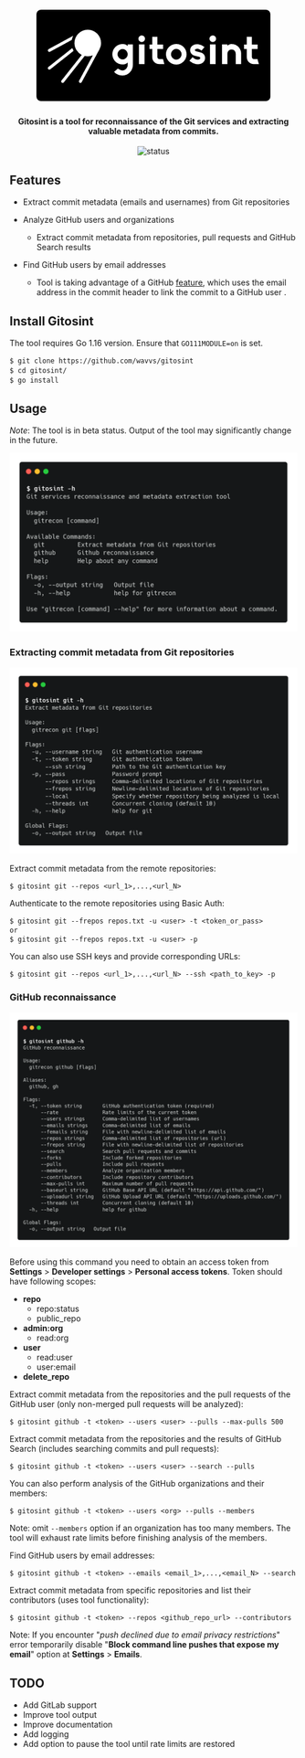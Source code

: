 <h1 align="center">
<img src="assets\README\logo.png">
</h1>
<h4 align="center">Gitosint is a tool for reconnaissance of the Git services and extracting valuable metadata from commits.</h4>

<p align="center">
<img src="https://img.shields.io/badge/status-beta-important" alt="status">
</p>

## Features

* Extract commit metadata (emails and usernames) from Git repositories
* Analyze GitHub users and organizations
  * Extract commit metadata from repositories, pull requests and GitHub Search results

* Find GitHub users by email addresses
  * Tool is taking advantage of a GitHub [feature](https://docs.github.com/en/github/committing-changes-to-your-project/troubleshooting-commits/why-are-my-commits-linked-to-the-wrong-user#commits-are-linked-to-another-user), which uses the email address in the commit header to link the commit to a GitHub user . 

## Install Gitosint

The tool requires Go 1.16 version. Ensure that `GO111MODULE=on` is set.

```bash
$ git clone https://github.com/wavvs/gitosint
$ cd gitosint/
$ go install
```

## Usage

*Note*: The tool is in beta status. Output of the tool may significantly change in the future.

![gitosint_help](assets/README/gitosint_help.png)

### Extracting commit metadata from Git repositories

![git-help](assets/README/git_help.png)

Extract commit metadata from the remote repositories:

```
$ gitosint git --repos <url_1>,...,<url_N>
```

Authenticate to the remote repositories using Basic Auth:

```
$ gitosint git --frepos repos.txt -u <user> -t <token_or_pass> 
or
$ gitosint git --frepos repos.txt -u <user> -p
```

You can also use SSH keys and provide corresponding URLs:

```
$ gitosint git --repos <url_1>,...,<url_N> --ssh <path_to_key> -p
```

### GitHub reconnaissance

![github-help](assets/README/github_help.png)

Before using this command you need to obtain an access token from **Settings** > **Developer settings** > **Personal access tokens**. Token should have following scopes:

- **repo**
  * repo:status
  * public_repo
- **admin:org**
  * read:org
- **user**
  * read:user
  * user:email
- **delete_repo**

Extract commit metadata from the repositories and the pull requests of the GitHub user (only non-merged pull requests will be analyzed): 

```
$ gitosint github -t <token> --users <user> --pulls --max-pulls 500
```

Extract commit metadata from the repositories and the results of GitHub Search (includes searching commits and pull requests):

```
$ gitosint github -t <token> --users <user> --search --pulls
```

You can also perform analysis of the GitHub organizations and their members:

```
$ gitosint github -t <token> --users <org> --pulls --members
```

Note: omit `--members` option if an organization has too many members. The tool will exhaust rate limits before finishing analysis of the members.

Find GitHub users by email addresses:

```
$ gitosint github -t <token> --emails <email_1>,...,<email_N> --search
```

Extract commit metadata from specific repositories and list their contributors (uses tool functionality):

```
$ gitosint github -t <token> --repos <github_repo_url> --contributors
```

Note: If you encounter "*push declined due to email privacy restrictions*" error temporarily disable "**Block command line pushes that expose my email**" option at **Settings** > **Emails**.

## TODO

* Add GitLab support
* Improve tool output
* Improve documentation
* Add logging
* Add option to pause the tool until rate limits are restored
